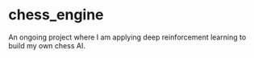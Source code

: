 # chess_engine
An ongoing project where I am applying deep reinforcement learning to build my own chess AI.
